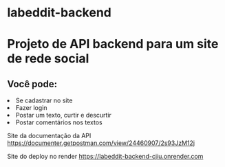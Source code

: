 # labeddit-backend

<h1>Projeto de API backend para um site de rede social</h1>

<h2>Você pode:</h2>
<li>Se cadastrar no site</li>
<li>Fazer login</li>
<li>Postar um texto, curtir e descurtir</li>
<li>Postar comentários nos textos</li>

Site da documentação da API <https://documenter.getpostman.com/view/24460907/2s93JzM12j>

Site do deploy no render <https://labeddit-backend-cjiu.onrender.com>

